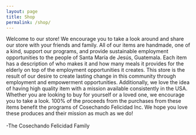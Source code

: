 ```yaml
---
layout: page
title: Shop
permalink: /shop/
---
```


<p>Welcome to our store! We encourage you to take a look around and share our store with your friends and family. All of our items are handmade, one of a kind, support our programs, and provide sustainable employment opportunities to the people of Santa María de Jesús, Guatemala. Each item has a description of who makes it and how many meals it provides for the elderly on top of the employment opportunities it creates. This store is the result of our desire to create lasting change in this community through employment and empowerment opportunities. Additionally, we love the idea of having high quality item with a mission available consistently in the USA. Whether you are looking to buy for yourself or a loved one, we encourage you to take a look. 100% of the proceeds from the purchases from these items benefit the programs of Cosechando Felicidad Inc. We hope you love these produces and their mission as much as we do!
<br><br>-The Cosechando Felicidad Family</p>

<div id='collection-component-1648828463969'></div>
<script type="text/javascript">
/*<![CDATA[*/
(function () {
  var scriptURL = 'https://sdks.shopifycdn.com/buy-button/latest/buy-button-storefront.min.js';
  if (window.ShopifyBuy) {
    if (window.ShopifyBuy.UI) {
      ShopifyBuyInit();
    } else {
      loadScript();
    }
  } else {
    loadScript();
  }
  function loadScript() {
    var script = document.createElement('script');
    script.async = true;
    script.src = scriptURL;
    (document.getElementsByTagName('head')[0] || document.getElementsByTagName('body')[0]).appendChild(script);
    script.onload = ShopifyBuyInit;
  }
  function ShopifyBuyInit() {
    var client = ShopifyBuy.buildClient({
      domain: 'harvesting-happiness.myshopify.com',
      storefrontAccessToken: '8ade368eee3691921ba0efa3367a72d5',
    });
    ShopifyBuy.UI.onReady(client).then(function (ui) {
      ui.createComponent('collection', {
        id: '65326678086',
        node: document.getElementById('collection-component-1648828463969'),
        moneyFormat: '%24%7B%7Bamount%7D%7D',
        options: {
  "product": {
    "styles": {
      "product": {
        "@media (min-width: 601px)": {
          "max-width": "calc(25% - 20px)",
          "margin-left": "20px",
          "margin-bottom": "50px",
          "width": "calc(25% - 20px)"
        },
        "img": {
          "height": "calc(100% - 15px)",
          "position": "absolute",
          "left": "0",
          "right": "0",
          "top": "0"
        },
        "imgWrapper": {
          "padding-top": "calc(75% + 15px)",
          "position": "relative",
          "height": "0"
        }
      },
      "title": {
        "font-weight": "normal",
        "color": "#000000"
      },
      "button": {
        "font-size": "14px",
        "padding-top": "15px",
        "padding-bottom": "15px",
        ":hover": {
          "background-color": "#5d7fa0"
        },
        "background-color": "#678db2",
        ":focus": {
          "background-color": "#5d7fa0"
        },
        "border-radius": "4px",
        "padding-left": "16px",
        "padding-right": "16px"
      },
      "quantityInput": {
        "font-size": "14px",
        "padding-top": "15px",
        "padding-bottom": "15px"
      }
    },
    "buttonDestination": "modal",
    "contents": {
      "button": false,
      "options": false
    },
    "isButton": true,
    "text": {
      "button": "View product"
    }
  },
  "productSet": {
    "styles": {
      "products": {
        "@media (min-width: 601px)": {
          "margin-left": "-20px"
        }
      }
    }
  },
  "modalProduct": {
    "contents": {
      "img": false,
      "imgWithCarousel": true,
      "button": false,
      "buttonWithQuantity": true
    },
    "styles": {
      "product": {
        "@media (min-width: 601px)": {
          "max-width": "100%",
          "margin-left": "0px",
          "margin-bottom": "0px"
        }
      },
      "button": {
        "font-size": "14px",
        "padding-top": "15px",
        "padding-bottom": "15px",
        ":hover": {
          "background-color": "#5d7fa0"
        },
        "background-color": "#678db2",
        ":focus": {
          "background-color": "#5d7fa0"
        },
        "border-radius": "4px",
        "padding-left": "16px",
        "padding-right": "16px"
      },
      "quantityInput": {
        "font-size": "14px",
        "padding-top": "15px",
        "padding-bottom": "15px"
      },
      "title": {
        "font-family": "Helvetica Neue, sans-serif",
        "font-weight": "bold",
        "font-size": "26px",
        "color": "#4c4c4c"
      }
    }
  },
  "option": {},
  "cart": {
    "styles": {
      "button": {
        "font-size": "14px",
        "padding-top": "15px",
        "padding-bottom": "15px",
        ":hover": {
          "background-color": "#5d7fa0"
        },
        "background-color": "#678db2",
        ":focus": {
          "background-color": "#5d7fa0"
        },
        "border-radius": "4px"
      },
      "title": {
        "color": "#4c4c4c"
      },
      "header": {
        "color": "#4c4c4c"
      },
      "lineItems": {
        "color": "#4c4c4c"
      },
      "subtotalText": {
        "color": "#4c4c4c"
      },
      "subtotal": {
        "color": "#4c4c4c"
      },
      "notice": {
        "color": "#4c4c4c"
      },
      "currency": {
        "color": "#4c4c4c"
      },
      "close": {
        "color": "#4c4c4c",
        ":hover": {
          "color": "#4c4c4c"
        }
      },
      "empty": {
        "color": "#4c4c4c"
      },
      "noteDescription": {
        "color": "#4c4c4c"
      },
      "discountText": {
        "color": "#4c4c4c"
      },
      "discountIcon": {
        "fill": "#4c4c4c"
      },
      "discountAmount": {
        "color": "#4c4c4c"
      }
    }
  },
  "toggle": {
    "styles": {
      "toggle": {
        "background-color": "#678db2",
        ":hover": {
          "background-color": "#5d7fa0"
        },
        ":focus": {
          "background-color": "#5d7fa0"
        }
      },
      "count": {
        "font-size": "14px"
      }
    }
  },
  "lineItem": {
    "styles": {
      "variantTitle": {
        "color": "#4c4c4c"
      },
      "title": {
        "color": "#4c4c4c"
      },
      "price": {
        "color": "#4c4c4c"
      },
      "fullPrice": {
        "color": "#4c4c4c"
      },
      "discount": {
        "color": "#4c4c4c"
      },
      "discountIcon": {
        "fill": "#4c4c4c"
      },
      "quantity": {
        "color": "#4c4c4c"
      },
      "quantityIncrement": {
        "color": "#4c4c4c",
        "border-color": "#4c4c4c"
      },
      "quantityDecrement": {
        "color": "#4c4c4c",
        "border-color": "#4c4c4c"
      },
      "quantityInput": {
        "color": "#4c4c4c",
        "border-color": "#4c4c4c"
      }
    }
  }
},
      });
    });
  }
})();
/*]]>*/
</script>

<!-- <div class="container product-container row">
{% for productObj in site.products %}
{% assign product = productObj.product %}
{% if product.name %}

<div class="product col-sm-4 col-md-3">
    <a href="{{ productObj.url }}">
    <div class="border">
        <img src="{{ site.url }}/images/products/{{ product.img }}">
        {% if product.name %}<h4 class="product-title">{{ product.name }}</h4>{% endif %}
        {% if product.summary %}<p class="product-summary">{{ product.summary }}</p>{% endif %}
        {% if product.price %}<p class="product-price">${{ product.price }}</p>{% endif %}
        {% if product.meals %}<p class="product-meals">Meals Provided: {{ product.meals }}</p>{% endif %}
    </div>
    </a>
</div>
{% endif %}
{% endfor %}
</div> -->